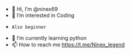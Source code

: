 - 👋 Hi, I’m @ninex69
- 👀 I’m interested in Coding 
-     Also beginner 
- 🌱 I’m currently learning python
- 📫 How to reach me https://t.me/Ninex_legend

<!---
ninex69/ninex69 is a ✨ special ✨ repository because its `README.md` (this file) appears on your GitHub profile.
You can click the Preview link to take a look at your changes.
--->
